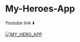 # My-Heroes-App

Youtube link ⬇️


[![MY_HERO_APP](https://img.youtube.com/vi/yGl89Y4-QIc/0.jpg)](https://www.youtube.com/watch?v=yGl89Y4-QIc)




